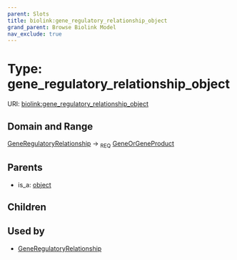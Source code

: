 ```yaml
---
parent: Slots
title: biolink:gene_regulatory_relationship_object
grand_parent: Browse Biolink Model
nav_exclude: true
---
```


# Type: gene_regulatory_relationship_object




URI: [biolink:gene_regulatory_relationship_object](https://w3id.org/biolink/vocab/gene_regulatory_relationship_object)

## Domain and Range

[GeneRegulatoryRelationship](GeneRegulatoryRelationship.md) ->  <sub>REQ</sub> [GeneOrGeneProduct](GeneOrGeneProduct.md)

## Parents

 *  is_a: [object](object.md)

## Children


## Used by

 * [GeneRegulatoryRelationship](GeneRegulatoryRelationship.md)
